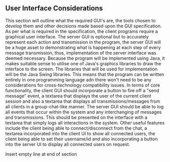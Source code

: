 ## User Interface Considerations

This section will outline what the required GUI's are, the tools chosen to develop them and other decisions made based upon the GUI specification. As per what is required in the specification, the client programs require a graphical user interface. The server GUI is optional but to accurately represent each action and transmission in the program, the server GUI will be a huge asset to demonstrating what is happening at each step of every message transmission, thus, implementation of the server interface was deemed necessary. Because the program will be implemented using Java, it makes suitable sense to utilise one of Java's graphics libraries to draw the interface to the screen. The libraries that will be used for implementation will be the Java Swing libraries. This means that the program can be written entirely in one programming language adn there won't need to be any considerations for cross-technology compatibility issues. In terms of core functionality, the client GUI should incorporate a button to fire off a "send message" event, a textarea that displays the user of the current client session and also a textarea that displays all transmissions/messages from all clients in a group-chat-like manner. The server GUI should be able to log all events that occur within the system and any interchanging of messages and transmissions. This should be presented on the interface with a textarea that simply logs all interactions in the system. Other useful features include the client being able to connect/disconnect from the chat, a textarea incorporated into the client UI to show all connected users, the client being able to set their username/id and also incorporating a button into the server UI to display all connected users on request.

Insert empty line at end of section

